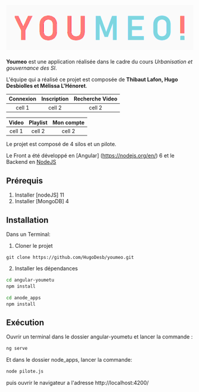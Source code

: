 ![Logo](img/youemo-ban.png)
--------
**Youmeo** est une application réalisée dans le cadre du cours *Urbanisation et gouvernance des SI*.

L'équipe qui a réalisé ce projet est composée de **Thibaut Lafon, Hugo Desbiolles et Mélissa L'Hénoret**.

| **Connexion** | **Inscription** | **Recherche Video** | 
| :-----------: | :-------------: | :-----------------: | 
| cell 1        | cell 2          | cell 2              |

| **Video** | **Playlist** | **Mon compte** | 
| :-------: | :----------: | :------------: | 
| cell 1    | cell 2       | cell 2         |

Le projet est composé de 4 silos et un pilote.

Le Front a été développé en [Angular] (https://nodejs.org/en/) 6 et le Backend en [NodeJS](https://nodejs.org/en/)

## Prérequis
1. Installer [nodeJS] 11
2. Installer [MongoDB] 4

## Installation
Dans un Terminal:
1. Cloner le projet 
```
git clone https://github.com/HugoDesb/youmeo.git
```
2. Installer les dépendances
```bash
cd angular-youmetu
npm install
```

```bash
cd anode_apps
npm install
```
## Exécution
Ouvrir un terminal dans le dossier angular-youmetu et lancer la commande : 
```bash
ng serve
```

Et dans le dossier node_apps, lancer la commande:
```bash
node pilote.js
```
puis ouvrir le navigateur a l'adresse http://localhost:4200/



